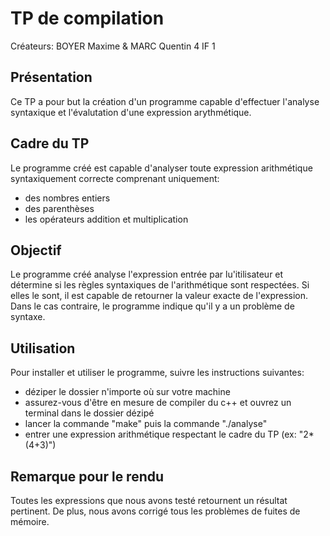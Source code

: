 # TP de compilation
Créateurs: BOYER Maxime & MARC Quentin 4 IF 1

## Présentation
Ce TP a pour but la création d'un programme capable d'effectuer l'analyse syntaxique et l'évalutation d'une expression arythmétique. 

## Cadre du TP
Le programme créé est capable d'analyser toute expression arithmétique syntaxiquement correcte comprenant uniquement:
- des nombres entiers
- des parenthèses
- les opérateurs addition et multiplication

## Objectif
Le programme créé analyse l'expression entrée par lu'itilisateur et détermine si les règles syntaxiques de l'arithmétique sont respectées. Si elles le sont, il est capable de retourner la valeur exacte de l'expression. Dans le cas contraire, le programme indique qu'il y a un problème de syntaxe.

## Utilisation 
Pour installer et utiliser le programme, suivre les instructions suivantes:
- déziper le dossier n'importe où sur votre machine
- assurez-vous d'être en mesure de compiler du c++ et ouvrez un terminal dans le dossier dézipé
- lancer la commande "make" puis la commande "./analyse"
- entrer une expression arithmétique respectant le cadre du TP (ex: "2*(4+3)")

## Remarque pour le rendu
Toutes les expressions que nous avons testé retournent un résultat pertinent. De plus, nous avons corrigé tous les problèmes de fuites de mémoire.
